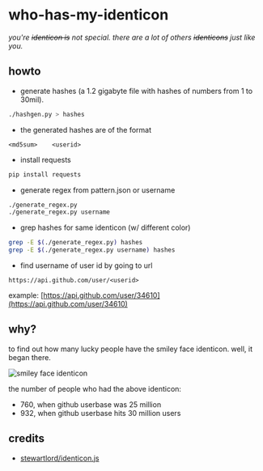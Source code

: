 who-has-my-identicon
====================


_you're ~~identicon is~~ not special. there are a lot of others ~~identicons~~
just like you._

howto
-----

 - generate hashes (a 1.2 gigabyte file with hashes of numbers from 1 to 30mil).

```bash
./hashgen.py > hashes
```

 - the generated hashes are of the format
```
<md5sum>	<userid>
```

 - install requests
```bash
pip install requests
```

 - generate regex from pattern.json or username
```bash
./generate_regex.py
./generate_regex.py username
```

 - grep hashes for same identicon (w/ different color)
```bash
grep -E $(./generate_regex.py) hashes
grep -E $(./generate_regex.py username) hashes
```

 - find username of user id by going to url
```
https://api.github.com/user/<userid>
```

example: [https://api.github.com/user/34610](https://api.github.com/user/34610)

why?
----

to find out how many lucky people have the smiley face identicon. well, it began
there.

![smiley face identicon](https://github.com/identicons/marnix.png)

the number of people who had the above identicon:
 - 760, when github userbase was 25 million
 - 932, when github userbase hits 30 million users

credits
-------
 - [stewartlord/identicon.js](https://github.com/stewartlord/identicon.js)

